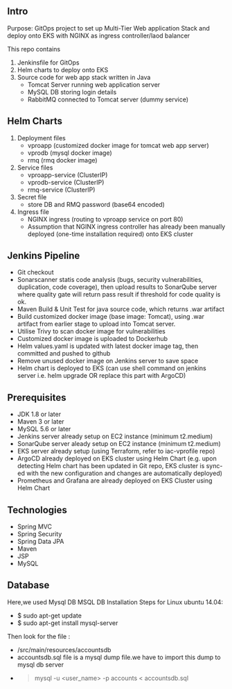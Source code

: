 ## Intro
Purpose: GitOps project to set up Multi-Tier Web application Stack and deploy onto EKS with NGINX as ingress controller/laod balancer

This repo contains 
1. Jenkinsfile for GitOps 
2. Helm charts to deploy onto EKS
3. Source code for web app stack written in Java
    - Tomcat Server running web application server
    - MySQL DB storing login details
    - RabbitMQ connected to Tomcat server (dummy service)

## Helm Charts
1. Deployment files
    - vproapp (customized docker image for tomcat web app server)
    - vprodb (mysql docker image)
    - rmq (rmq docker image)
2. Service files
    - vproapp-service (ClusterIP)
    - vprodb-service (ClusterIP)
    - rmq-service (ClusterIP)
3. Secret file
    - store DB and RMQ password (base64 encoded)
4. Ingress file
    - NGINX ingress (routing to vproapp service on port 80)
    - Assumption that NGINX ingress controller has already been manually deployed (one-time installation required) onto EKS cluster

## Jenkins Pipeline
- Git checkout
- Sonarscanner statis code analysis (bugs, security vulnerabilities, duplication, code coverage), then upload results to SonarQube server where quality gate will return pass result if threshold for code quality is ok.
- Maven Build & Unit Test for java source code, which returns .war artifact
- Build customized docker image (base image: Tomcat), using .war artifact from earlier stage to upload into Tomcat server.
- Utilise Trivy to scan docker image for vulnerabilities
- Customized docker image is uploaded to Dockerhub
- Helm values.yaml is updated with latest docker image tag, then committed and pushed to github
- Remove unused docker image on Jenkins server to save space
- Helm chart is deployed to EKS (can use shell command on jenkins server i.e. helm upgrade OR replace this part with ArgoCD)


## Prerequisites
- JDK 1.8 or later
- Maven 3 or later
- MySQL 5.6 or later
- Jenkins server already setup on EC2 instance (minimum t2.medium)
- SonarQube server aleady setup on EC2 instance (minimum t2.medium)
- EKS server already setup (using Terraform, refer to iac-vprofile repo)
- ArgoCD already deployed on EKS cluster using Helm Chart (e.g. upon detecting Helm chart has been updated in Git repo, EKS cluster is sync-ed with the new configuration and changes are automatically deployed)
- Prometheus and Grafana are already deployed on EKS Cluster using Helm Chart


## Technologies 
- Spring MVC
- Spring Security
- Spring Data JPA
- Maven
- JSP
- MySQL

## Database
Here,we used Mysql DB 
MSQL DB Installation Steps for Linux ubuntu 14.04:
- $ sudo apt-get update
- $ sudo apt-get install mysql-server

Then look for the file :
- /src/main/resources/accountsdb
- accountsdb.sql file is a mysql dump file.we have to import this dump to mysql db server
- > mysql -u <user_name> -p accounts < accountsdb.sql


